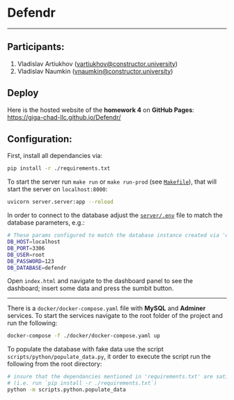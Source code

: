 # Defendr
---

## Participants:

1. Vladislav Artiukhov (vartiukhov@constructor.university)
2. Vladislav Naumkin (vnaumkin@constructor.university)

## Deploy

Here is the hosted website of the **homework 4** on **GitHub Pages**: https://giga-chad-llc.github.io/Defendr/



## Configuration:

First, install all dependancies via:
```bash
pip install -r ./requirements.txt
```

To start the server run `make run` or `make run-prod` (see [`Makefile`](Makefile)), that will start the server on `localhost:8000`:
```bash
uvicorn server.server:app --reload
```

In order to connect to the database adjust the [`server/.env`](server/.env) file to match the database parameters, e.g.:
```bash
# These params configured to match the database instance created via 'docker-compose.yaml'
DB_HOST=localhost
DB_PORT=3306
DB_USER=root
DB_PASSWORD=123
DB_DATABASE=defendr
```

Open `index.html` and navigate to the dashboard panel to see the dashboard; insert some data and press the sumbit button.

---

There is a `docker/docker-compose.yaml` file with **MySQL** and **Adminer** services. To start the services navigate to the root folder of the project and run the following:
```bash
docker-compose -f ./docker/docker-compose.yaml up
```

To populate the database with fake data use the script `scripts/python/populate_data.py`, it order to execute the script run the following from the root directory:
```bash
# insure that the dependancies mentioned in 'requirements.txt' are satisfied
# (i.e. run `pip install -r ./requirements.txt`)
python -m scripts.python.populate_data
```